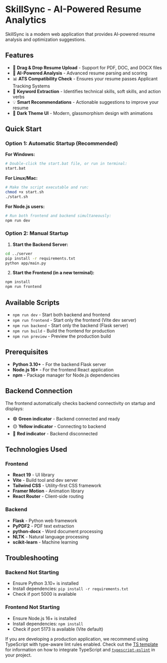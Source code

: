# SkillSync - AI-Powered Resume Analytics

SkillSync is a modern web application that provides AI-powered resume analysis and optimization suggestions.

## Features

- 🚀 **Drag & Drop Resume Upload** - Support for PDF, DOC, and DOCX files
- 🤖 **AI-Powered Analysis** - Advanced resume parsing and scoring
- 📊 **ATS Compatibility Check** - Ensures your resume passes Applicant Tracking Systems
- 🎯 **Keyword Extraction** - Identifies technical skills, soft skills, and action verbs
- 💡 **Smart Recommendations** - Actionable suggestions to improve your resume
- 🌙 **Dark Theme UI** - Modern, glassmorphism design with animations

## Quick Start

### Option 1: Automatic Startup (Recommended)

**For Windows:**
```bash
# Double-click the start.bat file, or run in terminal:
start.bat
```

**For Linux/Mac:**
```bash
# Make the script executable and run:
chmod +x start.sh
./start.sh
```

**For Node.js users:**
```bash
# Run both frontend and backend simultaneously:
npm run dev
```

### Option 2: Manual Startup

1. **Start the Backend Server:**
```bash
cd ../server
pip install -r requirements.txt
python app/main.py
```

2. **Start the Frontend (in a new terminal):**
```bash
npm install
npm run frontend
```

## Available Scripts

- `npm run dev` - Start both backend and frontend
- `npm run frontend` - Start only the frontend (Vite dev server)
- `npm run backend` - Start only the backend (Flask server)
- `npm run build` - Build the frontend for production
- `npm run preview` - Preview the production build

## Prerequisites

- **Python 3.10+** - For the backend Flask server
- **Node.js 16+** - For the frontend React application
- **npm** - Package manager for Node.js dependencies

## Backend Connection

The frontend automatically checks backend connectivity on startup and displays:
- 🟢 **Green indicator** - Backend connected and ready
- 🟡 **Yellow indicator** - Connecting to backend
- 🔴 **Red indicator** - Backend disconnected

## Technologies Used

### Frontend
- **React 19** - UI library
- **Vite** - Build tool and dev server
- **Tailwind CSS** - Utility-first CSS framework
- **Framer Motion** - Animation library
- **React Router** - Client-side routing

### Backend
- **Flask** - Python web framework
- **PyPDF2** - PDF text extraction
- **python-docx** - Word document processing
- **NLTK** - Natural language processing
- **scikit-learn** - Machine learning

## Troubleshooting

### Backend Not Starting
- Ensure Python 3.10+ is installed
- Install dependencies: `pip install -r requirements.txt`
- Check if port 5000 is available

### Frontend Not Starting
- Ensure Node.js 16+ is installed
- Install dependencies: `npm install`
- Check if port 5173 is available (Vite default)

If you are developing a production application, we recommend using TypeScript with type-aware lint rules enabled. Check out the [TS template](https://github.com/vitejs/vite/tree/main/packages/create-vite/template-react-ts) for information on how to integrate TypeScript and [`typescript-eslint`](https://typescript-eslint.io) in your project.
